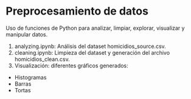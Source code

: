 # Preprocesamiento de datos
Uso de funciones de Python para analizar, limpiar, explorar, visualizar y manipular datos.
1. analyzing.ipynb: Análisis del dataset homicidios_source.csv.
2. cleaning.ipynb: Limpieza del dataset y generación del archivo homicidios_clean.csv.
3. Visualización: diferentes gráficos generados:
- Histogramas
- Barras
- Tortas

